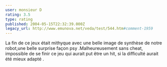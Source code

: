 ```yaml
---
user: monsieur D
rating: 3.5
type: rating
published: 2004-05-15T22:32:39.000Z
legacy_url: http://www.emunova.net/veda/test/544.htm#comment-1959
---
```

La fin de ce jeux était mithyque avec une belle image de synthèse de notre robot,une belle surprise façon psy .Malheureusement sans cheat, impossible de se finir ce jeu qui aurait put être un hit, si la difficulté aurait été mieux adapté .